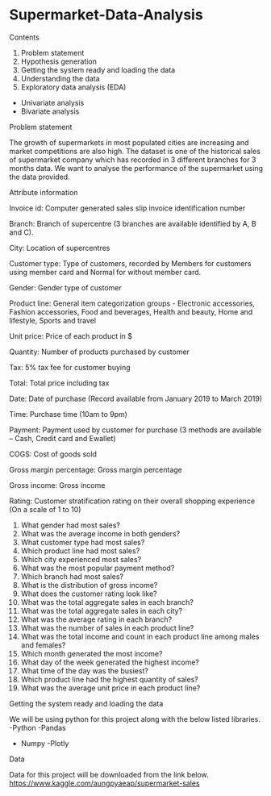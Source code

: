 # Supermarket-Data-Analysis

Contents
1. Problem statement 
2. Hypothesis generation
3. Getting the system ready and loading the data
4. Understanding the data
5. Exploratory data analysis (EDA)
-	Univariate analysis
-	Bivariate analysis



Problem statement

The growth of supermarkets in most populated cities are increasing and market competitions are also high. The dataset is one of the historical sales of supermarket company which has recorded in 3 different branches for 3 months data. We want to analyse the performance of the supermarket using the data provided.

Attribute information

Invoice id: Computer generated sales slip invoice identification number

Branch: Branch of supercentre (3 branches are available identified by A, B and C).

City: Location of supercentres

Customer type: Type of customers, recorded by Members for customers using member card and Normal for without member card.

Gender: Gender type of customer

Product line: General item categorization groups - Electronic accessories, Fashion accessories, Food and beverages, Health and beauty, Home and lifestyle, Sports and travel

Unit price: Price of each product in $

Quantity: Number of products purchased by customer

Tax: 5% tax fee for customer buying

Total: Total price including tax

Date: Date of purchase (Record available from January 2019 to March 2019)

Time: Purchase time (10am to 9pm)

Payment: Payment used by customer for purchase (3 methods are available – Cash, Credit card and Ewallet)

COGS: Cost of goods sold

Gross margin percentage: Gross margin percentage

Gross income: Gross income

Rating: Customer stratification rating on their overall shopping experience (On a scale of 1 to 10)


1. What gender had most sales?
2. What was the average income in both genders?
3. What customer type had most sales?
4. Which product line had most sales?
5. Which city experienced most sales?
6. What was the most popular payment method?
7. Which branch had most sales?
8. What is the distribution of gross income?
9. What does the customer rating look like?
10. What was the total aggregate sales in each branch?
11. What was the total aggregate sales in each city?
12. What was the average rating in each branch?
13. What was the number of sales in each product line?
14. What was the total income and count in each product line among males and females?
15. Which month generated the most income?
16. What day of the week generated the highest income?
17. What time of the day was the busiest?
18. Which product line had the highest quantity of sales?
19. What was the average unit price in each product line?


Getting the system ready and loading the data

We will be using python for this project along with the below listed libraries.
-Python
-Pandas
- Numpy
-Plotly

Data 

Data for this project will be downloaded from the link below.
https://www.kaggle.com/aungpyaeap/supermarket-sales
